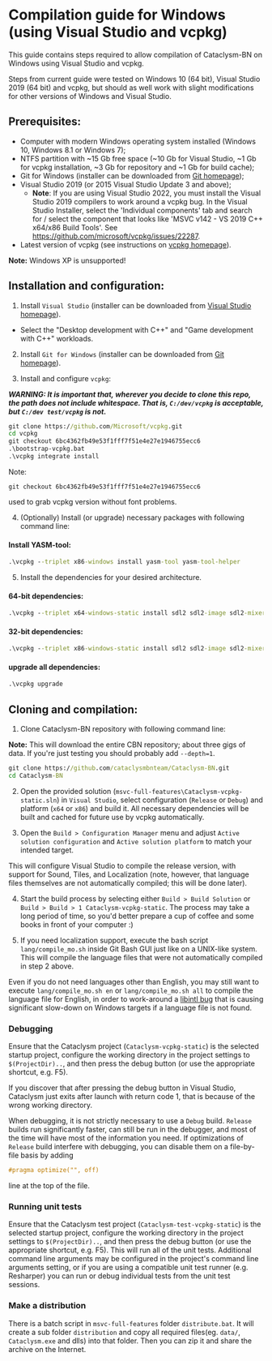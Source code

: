 # Compilation guide for Windows (using Visual Studio and vcpkg)

This guide contains steps required to allow compilation of Cataclysm-BN on Windows using Visual Studio and vcpkg.

Steps from current guide were tested on Windows 10 (64 bit), Visual Studio 2019 (64 bit) and vcpkg, but should as well work with slight modifications for other versions of Windows and Visual Studio.

## Prerequisites:

* Computer with modern Windows operating system installed (Windows 10, Windows 8.1 or Windows 7);
* NTFS partition with ~15 Gb free space (~10 Gb for Visual Studio, ~1 Gb for vcpkg installation, ~3 Gb for repository and ~1 Gb for build cache);
* Git for Windows (installer can be downloaded from [Git homepage](https://git-scm.com/));
* Visual Studio 2019 (or 2015 Visual Studio Update 3 and above);
  * **Note**: If you are using Visual Studio 2022, you must install the Visual Studio 2019 compilers to work around a vcpkg bug. In the Visual Studio Installer, select the 'Individual components' tab and search for / select the component that looks like 'MSVC v142 - VS 2019 C++ x64/x86 Build Tools'. See https://github.com/microsoft/vcpkg/issues/22287.
* Latest version of vcpkg (see instructions on [vcpkg homepage](https://github.com/Microsoft/vcpkg)).

**Note:** Windows XP is unsupported!

## Installation and configuration:

1. Install `Visual Studio` (installer can be downloaded from [Visual Studio homepage](https://visualstudio.microsoft.com/)).

- Select the "Desktop development with C++" and "Game development with C++" workloads.

2. Install `Git for Windows` (installer can be downloaded from [Git homepage](https://git-scm.com/)).

3. Install and configure `vcpkg`:

***WARNING: It is important that, wherever you decide to clone this repo, the path does not include whitespace. That is, `C:/dev/vcpkg` is acceptable, but `C:/dev test/vcpkg` is not.***

```cmd
git clone https://github.com/Microsoft/vcpkg.git
cd vcpkg
git checkout 6bc4362fb49e53f1fff7f51e4e27e1946755ecc6
.\bootstrap-vcpkg.bat
.\vcpkg integrate install
```
Note: 
```
git checkout 6bc4362fb49e53f1fff7f51e4e27e1946755ecc6 
``` 
used to grab vcpkg version without font problems.

4. (Optionally) Install (or upgrade) necessary packages with following command line:

#### Install YASM-tool:

```cmd
.\vcpkg --triplet x86-windows install yasm-tool yasm-tool-helper
```

5. Install the dependencies for your desired architecture.


#### 64-bit dependencies:

```cmd
.\vcpkg --triplet x64-windows-static install sdl2 sdl2-image sdl2-mixer[libflac,mpg123,libmodplug,libvorbis] sdl2-ttf gettext
```

#### 32-bit dependencies:

```cmd
.\vcpkg --triplet x86-windows-static install sdl2 sdl2-image sdl2-mixer[libflac,mpg123,libmodplug,libvorbis] sdl2-ttf gettext
```

#### upgrade all dependencies:

```cmd
.\vcpkg upgrade
```

## Cloning and compilation:

1. Clone Cataclysm-BN repository with following command line:

**Note:** This will download the entire CBN repository; about three gigs of data. If you're just testing you should probably add `--depth=1`.

```cmd
git clone https://github.com/cataclysmbnteam/Cataclysm-BN.git
cd Cataclysm-BN
```

2. Open the provided solution (`msvc-full-features\Cataclysm-vcpkg-static.sln`) in `Visual Studio`, select configuration (`Release` or `Debug`) and platform (`x64` or `x86`) and build it. All necessary dependencies will be built and cached for future use by vcpkg automatically.

3. Open the `Build > Configuration Manager` menu and adjust `Active solution configuration` and `Active solution platform` to match your intended target.

This will configure Visual Studio to compile the release version, with support for Sound, Tiles, and Localization (note, however, that language files themselves are not automatically compiled; this will be done later).

4. Start the build process by selecting either `Build > Build Solution` or `Build > Build > 1 Cataclysm-vcpkg-static`. The process may take a long period of time, so you'd better prepare a cup of coffee and some books in front of your computer :)

5. If you need localization support, execute the bash script `lang/compile_mo.sh` inside Git Bash GUI just like on a UNIX-like system. This will compile the language files that were not automatically compiled in step 2 above.

Even if you do not need languages other than English, you may still want to execute `lang/compile_mo.sh en` or `lang/compile_mo.sh all` to compile the language file for English, in order to work-around a [libintl bug](https://savannah.gnu.org/bugs/index.php?58006) that is causing significant slow-down on Windows targets if a language file is not found.

### Debugging

Ensure that the Cataclysm project (`Cataclysm-vcpkg-static`) is the selected startup project, configure the working directory in the project settings to `$(ProjectDir)..`, and then press the debug button (or use the appropriate shortcut, e.g. F5).

If you discover that after pressing the debug button in Visual Studio, Cataclysm just exits after launch with return code 1, that is because of the wrong working directory.

When debugging, it is not strictly necessary to use a `Debug` build.
`Release` builds run significantly faster, can still be run in the debugger, and most of the time will have most of the information you need.
If optimizations of `Release` build interfere with debugging, you can disable them on a file-by-file basis by adding
```c++
#pragma optimize("", off)
```
line at the top of the file.

### Running unit tests

Ensure that the Cataclysm test project (`Cataclysm-test-vcpkg-static`) is the selected startup project, configure the working directory in the project settings to `$(ProjectDir)..`, and then press the debug button (or use the appropriate shortcut, e.g. F5). This will run all of the unit tests. Additional command line arguments may be configured in the project's command line arguments setting, or if you are using a compatible unit test runner (e.g. Resharper) you can run or debug individual tests from the unit test sessions.

### Make a distribution

There is a batch script in `msvc-full-features` folder `distribute.bat`. It will create a sub folder `distribution` and copy all required files(eg. `data/`, `Cataclysm.exe` and dlls) into that folder. Then you can zip it and share the archive on the Internet.
